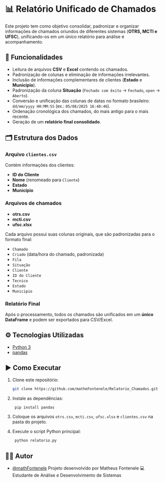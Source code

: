 # 📊 Relatório Unificado de Chamados

Este projeto tem como objetivo consolidar, padronizar e organizar informações de chamados oriundos de diferentes sistemas (**OTRS, MCTI e UFSC**), unificando-os em um único relatório para análise e acompanhamento.  

## 🚀 Funcionalidades

- Leitura de arquivos **CSV** e **Excel** contendo os chamados.  
- Padronização de colunas e eliminação de informações irrelevantes.  
- Inclusão de informações complementares de clientes (**Estado** e **Município**).  
- Padronização da coluna **Situação** (`Fechado com êxito` → `Fechado`, `open` → `Aberto`).  
- Conversão e unificação das colunas de datas no formato brasileiro:  
  `dd/mm/yyyy HH:MM:SS` (ex.: `05/08/2025 16:40:46`).  
- Ordenação cronológica dos chamados, do mais antigo para o mais recente.  
- Geração de um **relatório final consolidado**.  

## 🗂 Estrutura dos Dados

### Arquivo `clientes.csv`
Contém informações dos clientes:  
- **ID do Cliente**  
- **Nome** (renomeado para `Cliente`)  
- **Estado**  
- **Município**  

### Arquivos de chamados
- **otrs.csv**  
- **mcti.csv**  
- **ufsc.xlsx**  

Cada arquivo possui suas colunas originais, que são padronizadas para o formato final:  

- `Chamado`  
- `Criado` (data/hora do chamado, padronizada)  
- `Fila`  
- `Situação`  
- `Cliente`  
- `ID do Cliente`  
- `Tecnico`  
- `Estado`  
- `Municipio`  

### Relatório Final
Após o processamento, todos os chamados são unificados em um **único DataFrame** e podem ser exportados para CSV/Excel.  

## ⚙️ Tecnologias Utilizadas

- [Python 3](https://www.python.org/)  
- [pandas](https://pandas.pydata.org/)  

## ▶️ Como Executar

1. Clone este repositório:
   ```bash
   git clone https://github.com/matheFontenele/Relatorio_Chamados.git
   ```

2. Instale as dependências:
   ```bash
    pip install pandas
    ```
3. Coloque os arquivos `otrs.csv`, `mcti.csv`, `ufsc.xlsx` e `clientes.csv` na pasta do projeto.

4. Execute o script Python principal:
   ```bash
    python relatorio.py
    ```


## 👨‍💻 Autor

- [@mathFontenele](https://github.com/matheFontenele)
Projeto desenvolvido por Matheus Fontenele 💻
Estudante de Análise e Desenvolvimento de Sistemas

